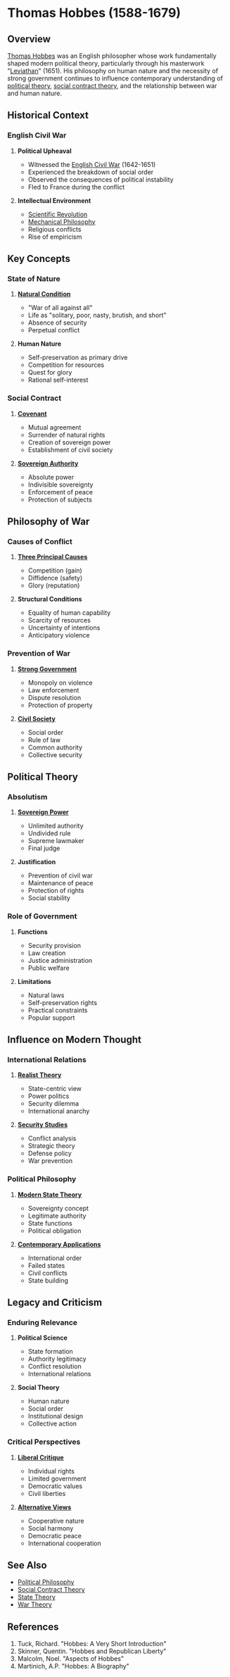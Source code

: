 # Thomas Hobbes (1588-1679)

## Overview
[Thomas Hobbes](/literary_products/joes_notes/THOMAS_HOBBES.md) was an English philosopher whose work fundamentally shaped modern political theory, particularly through his masterwork "[Leviathan](/literary_products/joes_notes/LEVIATHAN.md)" (1651). His philosophy on human nature and the necessity of strong government continues to influence contemporary understanding of [political theory](/literary_products/joes_notes/POLITICAL_THEORY.md), [social contract theory](/literary_products/joes_notes/SOCIAL_CONTRACT_THEORY.md), and the relationship between war and human nature.

## Historical Context

### English Civil War
1. **Political Upheaval**
   - Witnessed the [English Civil War](/literary_products/joes_notes/ENGLISH_CIVIL_WAR.md) (1642-1651)
   - Experienced the breakdown of social order
   - Observed the consequences of political instability
   - Fled to France during the conflict

2. **Intellectual Environment**
   - [Scientific Revolution](/literary_products/joes_notes/SCIENTIFIC_REVOLUTION.md)
   - [Mechanical Philosophy](/literary_products/joes_notes/MECHANICAL_PHILOSOPHY.md)
   - Religious conflicts
   - Rise of empiricism

## Key Concepts

### State of Nature
1. **[Natural Condition](/literary_products/joes_notes/STATE_OF_NATURE.md)**
   - "War of all against all"
   - Life as "solitary, poor, nasty, brutish, and short"
   - Absence of security
   - Perpetual conflict

2. **Human Nature**
   - Self-preservation as primary drive
   - Competition for resources
   - Quest for glory
   - Rational self-interest

### Social Contract
1. **[Covenant](/literary_products/joes_notes/SOCIAL_COVENANT.md)**
   - Mutual agreement
   - Surrender of natural rights
   - Creation of sovereign power
   - Establishment of civil society

2. **[Sovereign Authority](/literary_products/joes_notes/SOVEREIGN_AUTHORITY.md)**
   - Absolute power
   - Indivisible sovereignty
   - Enforcement of peace
   - Protection of subjects

## Philosophy of War

### Causes of Conflict
1. **[Three Principal Causes](/literary_products/joes_notes/HOBBESIAN_CAUSES_OF_WAR.md)**
   - Competition (gain)
   - Diffidence (safety)
   - Glory (reputation)

2. **Structural Conditions**
   - Equality of human capability
   - Scarcity of resources
   - Uncertainty of intentions
   - Anticipatory violence

### Prevention of War
1. **[Strong Government](/literary_products/joes_notes/STRONG_GOVERNMENT.md)**
   - Monopoly on violence
   - Law enforcement
   - Dispute resolution
   - Protection of property

2. **[Civil Society](/literary_products/joes_notes/CIVIL_SOCIETY.md)**
   - Social order
   - Rule of law
   - Common authority
   - Collective security

## Political Theory

### Absolutism
1. **[Sovereign Power](/literary_products/joes_notes/SOVEREIGN_POWER.md)**
   - Unlimited authority
   - Undivided rule
   - Supreme lawmaker
   - Final judge

2. **Justification**
   - Prevention of civil war
   - Maintenance of peace
   - Protection of rights
   - Social stability

### Role of Government
1. **Functions**
   - Security provision
   - Law creation
   - Justice administration
   - Public welfare

2. **Limitations**
   - Natural laws
   - Self-preservation rights
   - Practical constraints
   - Popular support

## Influence on Modern Thought

### International Relations
1. **[Realist Theory](/literary_products/joes_notes/REALIST_THEORY.md)**
   - State-centric view
   - Power politics
   - Security dilemma
   - International anarchy

2. **[Security Studies](/literary_products/joes_notes/SECURITY_STUDIES.md)**
   - Conflict analysis
   - Strategic theory
   - Defense policy
   - War prevention

### Political Philosophy
1. **[Modern State Theory](/literary_products/joes_notes/MODERN_STATE_THEORY.md)**
   - Sovereignty concept
   - Legitimate authority
   - State functions
   - Political obligation

2. **[Contemporary Applications](/literary_products/joes_notes/CONTEMPORARY_HOBBES.md)**
   - International order
   - Failed states
   - Civil conflicts
   - State building

## Legacy and Criticism

### Enduring Relevance
1. **Political Science**
   - State formation
   - Authority legitimacy
   - Conflict resolution
   - International relations

2. **Social Theory**
   - Human nature
   - Social order
   - Institutional design
   - Collective action

### Critical Perspectives
1. **[Liberal Critique](/literary_products/joes_notes/LIBERAL_CRITIQUE.md)**
   - Individual rights
   - Limited government
   - Democratic values
   - Civil liberties

2. **[Alternative Views](/literary_products/joes_notes/ALTERNATIVE_STATE_THEORIES.md)**
   - Cooperative nature
   - Social harmony
   - Democratic peace
   - International cooperation

## See Also
- [Political Philosophy](/literary_products/joes_notes/POLITICAL_PHILOSOPHY.md)
- [Social Contract Theory](/literary_products/joes_notes/SOCIAL_CONTRACT_THEORY.md)
- [State Theory](/literary_products/joes_notes/STATE_THEORY.md)
- [War Theory](/literary_products/joes_notes/WAR_THEORY.md)

## References
1. Tuck, Richard. "Hobbes: A Very Short Introduction"
2. Skinner, Quentin. "Hobbes and Republican Liberty"
3. Malcolm, Noel. "Aspects of Hobbes"
4. Martinich, A.P. "Hobbes: A Biography"
